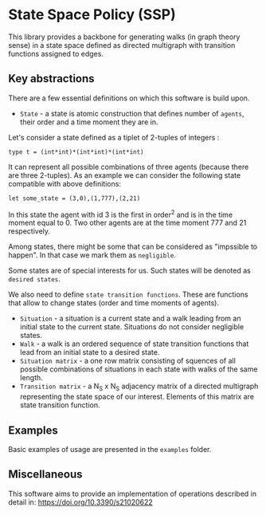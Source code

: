 # State Space Policy (SSP)

This library provides a backbone for generating walks (in graph theory sense) in a state space defined as directed multigraph with transition functions assigned to edges.

## Key abstractions

There are a few essential definitions on which this software is build upon.

 - `State` - a state is atomic construction that defines number of `agents`, their order and a time moment they are in.
 
 Let's consider a state defined as a tiplet of 2-tuples of integers :
 ``` 
 type t = (int*int)*(int*int)*(int*int)
 ``` 
 It can represent all possible combinations of three agents (because there are three 2-tuples). As an example we can consider the following state compatible with above definitions:
 ```
 let some_state = (3,0),(1,777),(2,21)
 ```
In this state the agent with id 3 is the first in order<sup>2</sup> and is in the time moment equal to 0. Two other agents are at the time moment 777 and 21 respectively.

Among states, there might be some that can be considered as "impssible to happen". In that case we mark them as `negligible`. 

Some states are of special interests for us. Such states will be denoted as `desired states`.

We also need to define `state transition functions`. These are functions that allow to change states (order and time moments of agents).

 - `Situation` - a situation is a current state and a walk leading from an initial state to the current state. Situations do not consider negligible states.
 - `Walk` - a walk is an ordered sequence of state transition functions that lead from an initial state to a desired state.
 - `Situation matrix` - a one row matrix consisting of squences of all possible combinations of situations in each state with walks of the same length.
 - `Transition matrix` - a N<sub>S</sub> x N<sub>S</sub> adjacency matrix of a directed multigraph representing the state space of our interest. Elements of this matrix are state transition function.

## Examples

Basic examples of usage are presented in the ``examples`` folder.

## Miscellaneous

 This software aims to provide an implementation of operations described in detail in:
 https://doi.org/10.3390/s21020622